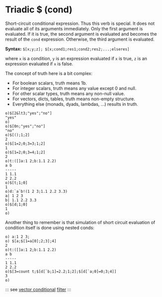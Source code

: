 # Triadic $ (cond)

Short-circuit conditional expression. Thus this verb is special. It does not evaluate all of its arguments immediately. Only the first argument is evaluated. If it is true, the second argument is evaluated and becomes the result of the `cond` expression. Otherwise, the third argument is evaluated.

**Syntax:** ```$[x;y;z]; $[x;cond1;res1;cond2;res2;...;elseres]```

where `x` is a condition, `y` is an expression evaluated if `x` is true, `z` is an expression evaluated if `x` is false.

The concept of truth here is a bit complex:

* For boolean scalars, truth means 1b.
* For integer scalars, truth means any value except 0 and null.
* For other scalar types, truth means any non-null value.
* For vectors, dicts, tables, truth means non-empty structure.
* Everything else (monads, dyads, lambdas, ...) results in truth.

```o
o)$[2&lt3;"yes";"no"]
"yes"
o)
o)$[0n;"yes";"no"]
"no"
o)$[();1;2]
2
o)$[1=2;0;3=3;1;2]
1
o)$[1=2;0;3=4;1;2]
2
o)t:([]a:1 2;b:1.1 2.2)
a b
-----
1 1.1
2 2.2
o)$[t;1;0]
1
o)d:`a`b!(1 2 3;1.1 2.2 3.3)
a| 1 2 3
b| 1.1 2.2 3.3
o)$[d;1;0]
1
o)
```

Another thing to remember is that simulation of short circuit evaluation of condition itself is done using nested conds:

```o
o) a:1 2 3;
o) $[a;$[1=a[0];2;3];4]
2
o)t:([]a:1 2;b:1.1 2.2)
a b
-----
1 1.1
2 2.2
o)$[3=count t;$[d[`b;1]=2.2;1;2];$[d[`a;0]=0;3;4]]
3
o)
```

::: see
[vector conditional](/verbs/conditional/vcond.md)
[filter](/verbs/list/filter.md)
:::
